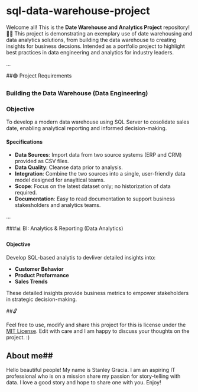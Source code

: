 # sql-data-warehouse-project

Welcome all! This is the **Date Warehouse and Analytics Project** repository!🤸‍♂️
This project is demonstrating an exemplary use of date warehousing and data analytics solutions, from building the data warehouse to creating insights for business decsions. Intended as a portfolio project to highlight best practices in data engineering and analytics for industry leaders. 

...

##🟢 Project Requirements

### Building the Data Warehouse (Data Engineering)

### Objective
To develop a modern data warehouse using SQL Server to cosolidate sales date, enabling analytical reporting  and informed decision-making. 

#### Specifications
- **Data Sources**: Import data from two source systems (ERP and CRM) provided as CSV files.
- **Data Quality**: Cleanse data prior to analysis.
- **Integration**: Combine the two sources into a single, user-friendly data model designed for anayltical teams.
- **Scope**: Focus on the latest dataset only; no historization of data required. 
- **Documentation**: Easy to read documentation to support business stakesholders and analytics teams.

...

###📊 BI: Analytics & Reporting (Data Analytics)

#### Objective
Develop SQL-based analytis to devliver detailed insights into:
- **Customer Behavior**
- **Product Proformance**
- **Sales Trends**

These detailed insights provide business metrics to empower stakeholders in strategic decision-making. 

##🔓

Feel free to use, modify and share this project for this is license under the [MIT License](LICENSE). Edit with care and I am happy to discuss your thoughts on the project. :)

## About me##

Hello beautiful people! My name is Stanley Gracia. I am an aspiring IT professional who is on a mission share my passion for story-telling with data. I love a good story and hope to share one with you. Enjoy!
